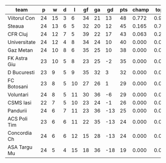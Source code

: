 |     team     | p  | w  | d | l  | gf | ga | gd  | pts | champ | top2  | top3  | top4  |  5-7  | bot4  | bot3  | bot2  |
|--------------|----|----|---|----|----|----|-----|-----|-------|-------|-------|-------|-------|-------|-------|-------|
| Viitorul Con | 24 | 15 | 3 |  6 | 34 | 21 |  13 |  48 | 0.772 | 0.958 | 1.000 | 1.000 | 0.000 | 0.000 | 0.000 | 0.000|
| Steaua       | 24 | 13 | 6 |  5 | 32 | 20 |  12 |  45 | 0.165 | 0.737 | 0.977 | 1.000 | 0.000 | 0.000 | 0.000 | 0.000|
| CFR Cluj     | 24 | 12 | 7 |  5 | 39 | 22 |  17 |  43 | 0.063 | 0.293 | 0.920 | 0.998 | 0.002 | 0.000 | 0.000 | 0.000|
| Universitate | 24 | 12 | 4 |  8 | 34 | 24 |  10 |  40 | 0.000 | 0.012 | 0.092 | 0.666 | 0.335 | 0.000 | 0.000 | 0.000|
| Gaz Metan    | 24 | 10 | 8 |  6 | 35 | 25 |  10 |  38 | 0.000 | 0.000 | 0.011 | 0.293 | 0.707 | 0.000 | 0.000 | 0.000|
| FK Astra Giu | 23 | 10 | 5 |  8 | 23 | 25 |  -2 |  35 | 0.000 | 0.000 | 0.002 | 0.039 | 0.912 | 0.000 | 0.000 | 0.000|
| D Bucuresti  | 23 |  9 | 5 |  9 | 35 | 32 |   3 |  32 | 0.000 | 0.000 | 0.000 | 0.006 | 0.786 | 0.000 | 0.000 | 0.000|
| FC Botosani  | 23 |  8 | 5 | 10 | 27 | 26 |   1 |  29 | 0.000 | 0.000 | 0.000 | 0.000 | 0.182 | 0.037 | 0.005 | 0.000|
| Voluntari    | 24 |  8 | 5 | 11 | 30 | 36 |  -6 |  29 | 0.000 | 0.000 | 0.000 | 0.000 | 0.016 | 0.077 | 0.005 | 0.000|
| CSMS Iasi    | 22 |  7 | 5 | 10 | 23 | 24 |  -1 |  26 | 0.000 | 0.000 | 0.000 | 0.000 | 0.061 | 0.184 | 0.057 | 0.010|
| Pandurii     | 24 |  6 | 7 | 11 | 23 | 36 | -13 |  25 | 0.000 | 0.000 | 0.000 | 0.000 | 0.000 | 0.920 | 0.671 | 0.253|
| ACS Poli Tim | 23 |  6 | 6 | 11 | 22 | 35 | -13 |  24 | 0.000 | 0.000 | 0.000 | 0.000 | 0.000 | 0.820 | 0.515 | 0.272|
| Concordia Ch | 24 |  6 | 6 | 12 | 15 | 28 | -13 |  24 | 0.000 | 0.000 | 0.000 | 0.000 | 0.000 | 0.961 | 0.742 | 0.465|
| ASA Targu Mu | 24 |  5 | 4 | 15 | 18 | 36 | -18 |  19 | 0.000 | 0.000 | 0.000 | 0.000 | 0.000 | 1.000 | 1.000 | 0.996|
